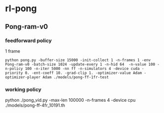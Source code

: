 # rl-pong


## Pong-ram-v0

### feedforward policy

1 frame

``
python pong.py
-buffer-size 15000
-init-collect 1
-n-frames 1
-env Pong-ram-v0
-batch-size 1024
-update-every 1
-n-hid 64 
-n-value 100
-n-policy 100
-n-iter 5000
-nn ff
-n-simulators 4
-device cuda
-priority 0.
-ent-coeff 10.
-grad-clip 1.
-optimizer-value Adam
-optimizer-player Adam ./models/pong-ff-1fr-test
``



### working policy

python ./pong_vid.py
-max-len 100000
-n-frames 4
-device cpu ./models/pong-ff-4fr_10191.th 
